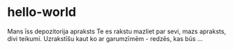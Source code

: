 # hello-world
Mans īss depozitorija apraksts
Te es rakstu mazliet par sevi, mazs apraksts, divi teikumi. Uzrakstīšu kaut ko ar garumzīmēm - redzēs, kas būs ...
